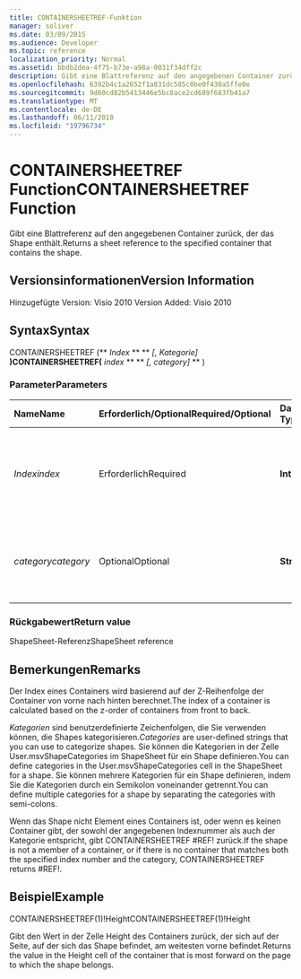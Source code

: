 ```yaml
---
title: CONTAINERSHEETREF-Funktion
manager: soliver
ms.date: 03/09/2015
ms.audience: Developer
ms.topic: reference
localization_priority: Normal
ms.assetid: bbdb2dea-4f75-b73e-a98a-0031f34dff2c
description: Gibt eine Blattreferenz auf den angegebenen Container zurück, der das Shape enthält.
ms.openlocfilehash: 6392b4c1a2652f1a831dc585c0be0f430a5ffe0e
ms.sourcegitcommit: 9d60cd82b5413446e5bc8ace2cd689f683fb41a7
ms.translationtype: MT
ms.contentlocale: de-DE
ms.lasthandoff: 06/11/2018
ms.locfileid: "19796734"
---
```

# <a name="containersheetref-function"></a><span data-ttu-id="686ec-103">CONTAINERSHEETREF Function</span><span class="sxs-lookup"><span data-stu-id="686ec-103">CONTAINERSHEETREF Function</span></span>

<span data-ttu-id="686ec-104">Gibt eine Blattreferenz auf den angegebenen Container zurück, der das Shape enthält.</span><span class="sxs-lookup"><span data-stu-id="686ec-104">Returns a sheet reference to the specified container that contains the shape.</span></span>
  
## <a name="version-information"></a><span data-ttu-id="686ec-105">Versionsinformationen</span><span class="sxs-lookup"><span data-stu-id="686ec-105">Version Information</span></span>

<span data-ttu-id="686ec-106">Hinzugefügte Version: Visio 2010
</span><span class="sxs-lookup"><span data-stu-id="686ec-106">Version Added: Visio 2010</span></span> 
  
## <a name="syntax"></a><span data-ttu-id="686ec-107">Syntax</span><span class="sxs-lookup"><span data-stu-id="686ec-107">Syntax</span></span>

<span data-ttu-id="686ec-108">CONTAINERSHEETREF (** *Index* ** ** *[, Kategorie]* **)</span><span class="sxs-lookup"><span data-stu-id="686ec-108">CONTAINERSHEETREF(** *index* ** ** *[, category]* ** )</span></span> 
  
### <a name="parameters"></a><span data-ttu-id="686ec-109">Parameter</span><span class="sxs-lookup"><span data-stu-id="686ec-109">Parameters</span></span>

|<span data-ttu-id="686ec-110">**Name**</span><span class="sxs-lookup"><span data-stu-id="686ec-110">**Name**</span></span>|<span data-ttu-id="686ec-111">**Erforderlich/Optional**</span><span class="sxs-lookup"><span data-stu-id="686ec-111">**Required/Optional**</span></span>|<span data-ttu-id="686ec-112">**Datentyp**</span><span class="sxs-lookup"><span data-stu-id="686ec-112">**Data Type**</span></span>|<span data-ttu-id="686ec-113">**Beschreibung**</span><span class="sxs-lookup"><span data-stu-id="686ec-113">**Description**</span></span>|
|:-----|:-----|:-----|:-----|
| <span data-ttu-id="686ec-114">_Index_</span><span class="sxs-lookup"><span data-stu-id="686ec-114">_index_</span></span> <br/> |<span data-ttu-id="686ec-115">Erforderlich</span><span class="sxs-lookup"><span data-stu-id="686ec-115">Required</span></span>  <br/> |<span data-ttu-id="686ec-116">**Integer**</span><span class="sxs-lookup"><span data-stu-id="686ec-116">**Integer**</span></span> <br/> |<span data-ttu-id="686ec-p101">Der auf 1 basierende Index des Containers. Weitere Informationen finden Sie unter "Anmerkungen".</span><span class="sxs-lookup"><span data-stu-id="686ec-p101">The 1-based index of the container. See Remarks for more information.</span></span>  <br/> |
| <span data-ttu-id="686ec-119">_category_</span><span class="sxs-lookup"><span data-stu-id="686ec-119">_category_</span></span> <br/> |<span data-ttu-id="686ec-120">Optional</span><span class="sxs-lookup"><span data-stu-id="686ec-120">Optional</span></span>  <br/> |<span data-ttu-id="686ec-121">**String**</span><span class="sxs-lookup"><span data-stu-id="686ec-121">**String**</span></span> <br/> |<span data-ttu-id="686ec-p102">Die Kategorie des Containers. Weitere Informationen finden Sie unter "Anmerkungen".</span><span class="sxs-lookup"><span data-stu-id="686ec-p102">The category of the container. See Remarks for more information.</span></span>  <br/> |
   
### <a name="return-value"></a><span data-ttu-id="686ec-124">Rückgabewert</span><span class="sxs-lookup"><span data-stu-id="686ec-124">Return value</span></span>

<span data-ttu-id="686ec-125">ShapeSheet-Referenz</span><span class="sxs-lookup"><span data-stu-id="686ec-125">ShapeSheet reference</span></span>
  
## <a name="remarks"></a><span data-ttu-id="686ec-126">Bemerkungen</span><span class="sxs-lookup"><span data-stu-id="686ec-126">Remarks</span></span>

<span data-ttu-id="686ec-127">Der Index eines Containers wird basierend auf der Z-Reihenfolge der Container von vorne nach hinten berechnet.</span><span class="sxs-lookup"><span data-stu-id="686ec-127">The index of a container is calculated based on the z-order of containers from front to back.</span></span>
  
 <span data-ttu-id="686ec-128">*Kategorien* sind benutzerdefinierte Zeichenfolgen, die Sie verwenden können, die Shapes kategorisieren.</span><span class="sxs-lookup"><span data-stu-id="686ec-128">*Categories*  are user-defined strings that you can use to categorize shapes.</span></span> <span data-ttu-id="686ec-129">Sie können die Kategorien in der Zelle User.msvShapeCategories im ShapeSheet für ein Shape definieren.</span><span class="sxs-lookup"><span data-stu-id="686ec-129">You can define categories in the User.msvShapeCategories cell in the ShapeSheet for a shape.</span></span> <span data-ttu-id="686ec-130">Sie können mehrere Kategorien für ein Shape definieren, indem Sie die Kategorien durch ein Semikolon voneinander getrennt.</span><span class="sxs-lookup"><span data-stu-id="686ec-130">You can define multiple categories for a shape by separating the categories with semi-colons.</span></span> 
  
<span data-ttu-id="686ec-131">Wenn das Shape nicht Element eines Containers ist, oder wenn es keinen Container gibt, der sowohl der angegebenen Indexnummer als auch der Kategorie entspricht, gibt CONTAINERSHEETREF #REF! zurück.</span><span class="sxs-lookup"><span data-stu-id="686ec-131">If the shape is not a member of a container, or if there is no container that matches both the specified index number and the category, CONTAINERSHEETREF returns #REF!.</span></span>
  
## <a name="example"></a><span data-ttu-id="686ec-132">Beispiel</span><span class="sxs-lookup"><span data-stu-id="686ec-132">Example</span></span>

<span data-ttu-id="686ec-133">CONTAINERSHEETREF(1)!Height</span><span class="sxs-lookup"><span data-stu-id="686ec-133">CONTAINERSHEETREF(1)!Height</span></span> 
  
<span data-ttu-id="686ec-134">Gibt den Wert in der Zelle Height des Containers zurück, der sich auf der Seite, auf der sich das Shape befindet, am weitesten vorne befindet.</span><span class="sxs-lookup"><span data-stu-id="686ec-134">Returns the value in the Height cell of the container that is most forward on the page to which the shape belongs.</span></span> 
  

